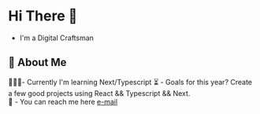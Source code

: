 # Hi There 👋

- I'm a Digital Craftsman

## 👀 About Me

 👨🏻‍💻- Currently I'm learning Next/Typescript 
 ⏳ - Goals for this year? Create a few good projects using React && Typescript && Next.  
 📧 - You can reach me here [e-mail](mailto:mateusz4k@outlook.com)
